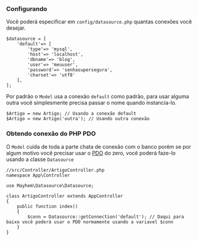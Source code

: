 ### Configurando
Você poderá especificar em <code>config/datasource.php</code> quantas conexões você desejar.

	$datasource = [
		'default'=> [
			'type'=> 'mysql',
			'host'=> 'localhost',
			'dbname'=> 'blog',
			'user'=> 'meuuser',
			'password'=> 'senhasupersegura',
			'charset'=> 'utf8'
		],
	];

Por padrão o <code>Model</code> usa a conexão <code>default</code> como padrão, para usar alguma outra você simplesmente precisa passar o nome quando instancia-lo.

	$Artigo = new Artigo; // Usando a conexão default
	$Artigo = new Artigo('outra'); // Usando outra conexão

### Obtendo conexão do PHP PDO
O <code>Model</code> cuida de toda a parte chata de conexão com o banco porém se por algum motivo você precisar usar o <a href="http://php.net/manual/en/book.pdo.php" target="_blank">PDO</a> do zero, você poderá faze-lo usando a classe <code>Datasource</code>

	//src/Controller/ArtigoController.php
	namespace App\Controller

	use Mayhem\Datasource\Datasource;

	class ArtigoController extends AppController 
	{
		public function index()
		{
			$conn = Datasource::getConnection('default'); // Daqui para baixo você poderá usar o PDO normamente usando a variavel $conn
		}
	}